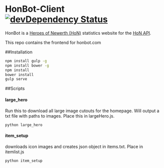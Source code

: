 HonBot-Client [![devDependency Status](https://david-dm.org/scttcper/honbot-client/dev-status.svg)](https://david-dm.org/scttcper/honbot-client#info=devDependencies)
=============
HonBot is a [Heroes of Newerth (HoN)](http://www.heroesofnewerth.com/) statistics website for the [HoN API](http://api.heroesofnewerth.com/).

This repo contains the frontend for honbot.com

##Installation
```bash
npm install gulp -g
npm install bower -g
npm install
bower install
gulp serve
```

##Scripts
#### large_hero
Run this to download all large image cutouts for the homepage. Will output a txt file with paths to images. Place this in largeHero.js.
```
python large_hero
```

#### item_setup
downloads icon images and creates json object in items.txt. Place in itemlist.js
```
python item_setup
```